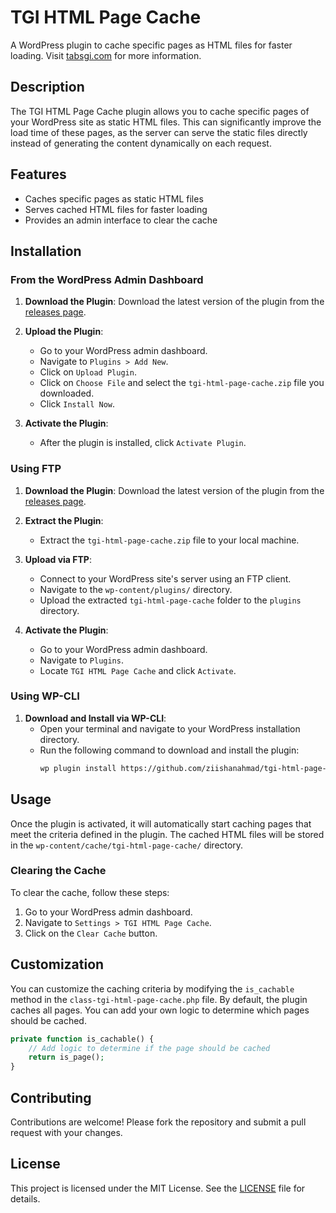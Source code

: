 # TGI HTML Page Cache

A WordPress plugin to cache specific pages as HTML files for faster loading. Visit [tabsgi.com](https://tabsgi.com) for more information.

## Description

The TGI HTML Page Cache plugin allows you to cache specific pages of your WordPress site as static HTML files. This can significantly improve the load time of these pages, as the server can serve the static files directly instead of generating the content dynamically on each request.

## Features

- Caches specific pages as static HTML files
- Serves cached HTML files for faster loading
- Provides an admin interface to clear the cache

## Installation

### From the WordPress Admin Dashboard

1. **Download the Plugin**: Download the latest version of the plugin from the [releases page](https://github.com/ziishanahmad/tgi-html-page-cache/releases).

2. **Upload the Plugin**:
   - Go to your WordPress admin dashboard.
   - Navigate to `Plugins > Add New`.
   - Click on `Upload Plugin`.
   - Click on `Choose File` and select the `tgi-html-page-cache.zip` file you downloaded.
   - Click `Install Now`.

3. **Activate the Plugin**:
   - After the plugin is installed, click `Activate Plugin`.

### Using FTP

1. **Download the Plugin**: Download the latest version of the plugin from the [releases page](https://github.com/ziishanahmad/tgi-html-page-cache/releases).

2. **Extract the Plugin**:
   - Extract the `tgi-html-page-cache.zip` file to your local machine.

3. **Upload via FTP**:
   - Connect to your WordPress site's server using an FTP client.
   - Navigate to the `wp-content/plugins/` directory.
   - Upload the extracted `tgi-html-page-cache` folder to the `plugins` directory.

4. **Activate the Plugin**:
   - Go to your WordPress admin dashboard.
   - Navigate to `Plugins`.
   - Locate `TGI HTML Page Cache` and click `Activate`.

### Using WP-CLI

1. **Download and Install via WP-CLI**:
   - Open your terminal and navigate to your WordPress installation directory.
   - Run the following command to download and install the plugin:
     ```sh
     wp plugin install https://github.com/ziishanahmad/tgi-html-page-cache/archive/refs/heads/main.zip --activate
     ```

## Usage

Once the plugin is activated, it will automatically start caching pages that meet the criteria defined in the plugin. The cached HTML files will be stored in the `wp-content/cache/tgi-html-page-cache/` directory.

### Clearing the Cache

To clear the cache, follow these steps:

1. Go to your WordPress admin dashboard.
2. Navigate to `Settings > TGI HTML Page Cache`.
3. Click on the `Clear Cache` button.

## Customization

You can customize the caching criteria by modifying the `is_cachable` method in the `class-tgi-html-page-cache.php` file. By default, the plugin caches all pages. You can add your own logic to determine which pages should be cached.

```php
private function is_cachable() {
    // Add logic to determine if the page should be cached
    return is_page();
}
```

## Contributing
Contributions are welcome! Please fork the repository and submit a pull request with your changes.

## License
This project is licensed under the MIT License. See the [LICENSE](https://github.com/ziishanahmad/tgi-html-page-cache/blob/main/LICENSE) file for details.
